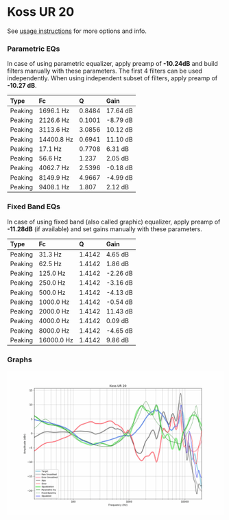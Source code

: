 # Koss UR 20
See [usage instructions](https://github.com/jaakkopasanen/AutoEq#usage) for more options and info.

### Parametric EQs
In case of using parametric equalizer, apply preamp of **-10.24dB** and build filters manually
with these parameters. The first 4 filters can be used independently.
When using independent subset of filters, apply preamp of **-10.27 dB**.

| Type    | Fc         |      Q | Gain     |
|:--------|:-----------|:-------|:---------|
| Peaking | 1696.1 Hz  | 0.8484 | 17.64 dB |
| Peaking | 2126.6 Hz  | 0.1001 | -8.79 dB |
| Peaking | 3113.6 Hz  | 3.0856 | 10.12 dB |
| Peaking | 14400.8 Hz | 0.6941 | 11.10 dB |
| Peaking | 17.1 Hz    | 0.7708 | 6.31 dB  |
| Peaking | 56.6 Hz    | 1.237  | 2.05 dB  |
| Peaking | 4062.7 Hz  | 2.5396 | -0.18 dB |
| Peaking | 8149.9 Hz  | 4.9667 | -4.99 dB |
| Peaking | 9408.1 Hz  | 1.807  | 2.12 dB  |

### Fixed Band EQs
In case of using fixed band (also called graphic) equalizer, apply preamp of **-11.28dB**
(if available) and set gains manually with these parameters.

| Type    | Fc         |      Q | Gain     |
|:--------|:-----------|:-------|:---------|
| Peaking | 31.3 Hz    | 1.4142 | 4.65 dB  |
| Peaking | 62.5 Hz    | 1.4142 | 1.86 dB  |
| Peaking | 125.0 Hz   | 1.4142 | -2.26 dB |
| Peaking | 250.0 Hz   | 1.4142 | -3.16 dB |
| Peaking | 500.0 Hz   | 1.4142 | -4.13 dB |
| Peaking | 1000.0 Hz  | 1.4142 | -0.54 dB |
| Peaking | 2000.0 Hz  | 1.4142 | 11.43 dB |
| Peaking | 4000.0 Hz  | 1.4142 | 0.09 dB  |
| Peaking | 8000.0 Hz  | 1.4142 | -4.65 dB |
| Peaking | 16000.0 Hz | 1.4142 | 9.86 dB  |

### Graphs
![](./Koss%20UR%2020.png)